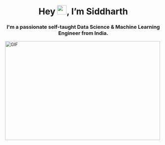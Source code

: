   <h1 align="center">Hey <img src="https://raw.githubusercontent.com/MartinHeinz/MartinHeinz/master/wave.gif" width="30px">,  I’m Siddharth</h1>
<h3 align="center">I'm a passionate self-taught Data Science & Machine Learning Engineer from India.</h3>
  <img align="center" alt="GIF" src="https://github.com/abhisheknaiidu/abhisheknaiidu/blob/master/code.gif?raw=true" width="500" height="320" />

